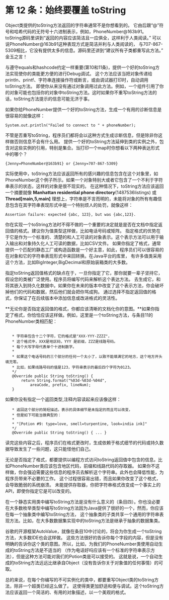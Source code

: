# 第 12 条：始终要覆盖 toString

Object类提供的toString方法返回的字符串通常不是你想看到的。
它由后跟“@”符号和哈希代码的无符号十六进制表示，例如，PhoneNumber@163b91。
toString源码里讲到“返回的内容应该简洁且一应俱全，这样利于人类阅读。” 可以说PhoneNumber@163b91这种表现方式是简洁并利与人类阅读的，
与707-867-5309相比，它没有提供太多的信息。源码里还讲到“建议所有子类都重写此方法。” 金玉之言！

与遵守equals和hashcode约定一样重要(第10和11条)，提供一个好的toString方法实现使你的类能更方便的进行Debug调试。
这个方法应该当把对象传递给println、printf、字符串连接操作符或断言，或由调试器打印时，自动调用toString方法。
即使你从来没有通过对象调用过此方法。例如，一个组件引用了你的对象可能也包括你的对象中toString方法。这时如果你不重写toString方法的话，toString方法提示的信息可能无济于事。

如果你给PhoneNumber提供一个好的toString方法，生成一个有用的诊断信息是很容易的就像这样：
 
 ```System.out.println("Failed to connect to " + phoneNumber);```
 
 不管是否重写toString，程序员们都将会以这种方式生成诊断信息，但是除非你这样做否则信息不会有什么用。
提供一个好的toString方法延伸到类的实例之外，包含对这些实例的引用，特别是集合。当打印一个map时你想看以下两种表达形式中的哪个？

`{Jenny=PhoneNumber@163b91} or {Jenny=707-867-5309}`

实际使用中，toString方法应该返回所有的感兴趣的信息包含在这个对象里，如PhoneNumber这个例子所示。如果一个对象特别大或者它包含了一个不利于字符串表示的状态，这样的对象是很不现实的。
在这种情况下，toString方法应该返回一个摘要就像 **Manhattan residential phone directory**(1487536listings) 或 **Thread[main,5,main]**
理想上，字符串是不言而明的，未能将对象的所有有趣信息包含在其字符串表现形式中是一个特别烦人的处罚，就像这样：

`Assertion failure: expected {abc, 123}, but was {abc,123}.`

你在实现一个toString方法时不得不做的一个重要的决定就是是否在文档中指定返回值的格式。建议你为值类型这样做，比如电话号码或矩阵。
指定格式的优势在于它是作为一个标准的、清楚的和人工可读的对象表示。这个表示方法可以用于输入输出和对象持久化人工可读的数据，比如CSV文件。
如果你指定了格式，通常提供一个匹配的静态工厂或构造函数是一个好主意，如此，程序员们可以很容易的在对象和它的字符串表现形式中来回转换。在Java平台的库里，
有许多值类采用这个方法，比如BigInteger,BigDecimal和原始装箱类的大多数。

指定toString返回值格式的缺点在于，一旦你指定了它，那你就要一辈子坚持它，假设您的类被广泛使用。程序员将编写代码来解析这个表达方法。
去生成它，和将其嵌入到持久化数据中。如果你在未来的版本中改变了这个表示方法，你会破坏掉他们的代码和数据，然后他们就会把你骂成狗。
通过选择不指定返回值的格式，你保证了在后续版本中添加信息或改进格式的灵活性。

**无论你是否指定返回值的格式，你都应该清晰的文档化你的意图。**如果你指定了格式，你恰恰应该这样做。例如，这里是一个toString方法，与条目11的PhoneNumber类相匹配：
```/** * 返回电话号码的字符串表示。
   
   * 字符串包含十二个字符，它的格式是"XXX-YYY-ZZZZ"，
   * 这个格式中，XXX是地区码，YYY 是前缀，ZZZ是线路号码。
   * 每个大写字母代表单个十进制数字。
   * 
   * 如果这个电话号码的三个部分的任何一个太小了，以致不能填满它的地方，这个地方开头填充零。 
   * 比如，如果线路号码的值是123，字符串表示的最后四个字符为0123。
   */ 
   @Override public String toString() { 
       return String.format("%03d-%03d-%04d", 
           areaCode, prefix, lineNum); 
   }  
   ```
   如果你没有指定一个返回类型,注释内容读起来应该像这样：
   ```/** 
      * 返回这个部分的简短描述。表示的具体细节是未指定的而且可以改变，
      * 但是如下可能当做典型的：
      * 
      * "[Potion #9: type=love, smell=turpentine, look=india ink]" 
      */ 
      @Override public String toString() { ... }
   ```
   
   读完这些内容之后，程序员们在格式更改时，生成依赖于格式细节的代码或持久数据导致发生了一些问题，这只能怪他们自己。
   
   无论是否指定了格式，都要提供以编程方式访问toString返回值中包含的信息。比如PhoneNumber类应该包含地区代码，前缀和线路代码的存取器。
   如果你不这样做，你会强迫需要这些信息的程序员去解析这个字符串。此外也会降低性能，为程序员带来不必要的工作。 这个过程很容易出错，而且如果你改变了这个格式，会导致脆弱的系统崩溃。
   未能提供存取器，你把字符串格式改变成一个事实上的API，即使你指定它是可以改变的。
      
   在一个静态实用类中编写toString方法是没有什么意义的（条目四）。你也没必要在大多数枚举类型中编写toString方法因为Java提供了很好的一个，然而，你应该在每一个抽象类中编写toString方法，
   这个抽象类的子类共享一个通用的字符串表现方法。比如，在大多数数据集实现中的toString方法是继承于抽象的数据集类。
   
   谷歌的开源框架AutoValue，就像在条目10中讨论的，将会为你生成一个toString方法，大多数IDE也会这样做。
   这些方法很好的告诉你每个字段的内容，但是没有明确的告诉你这个类的意图。所以，比如，为我们的PhoneNumber类使用自动生成的toString方法是不适当的
   （作为电话好吗应该有一个标准的字符串表示方法），但是这种方法可能对我们的Potion类是可以接受的。
   这就是说，一个自动生成的toString方法远远比继承自Object（没有告诉你关于对象值的任何事情）的可取。
   
   总的来说，在每个你编写的不可实例化的类中，都要重写Object类的toString方法，除非一个超类已经这么做了。
   这使得类更加舒适和便与调试。这个toString方法应该返回一个简洁的、有用的对象描述，以一个美观的格式。